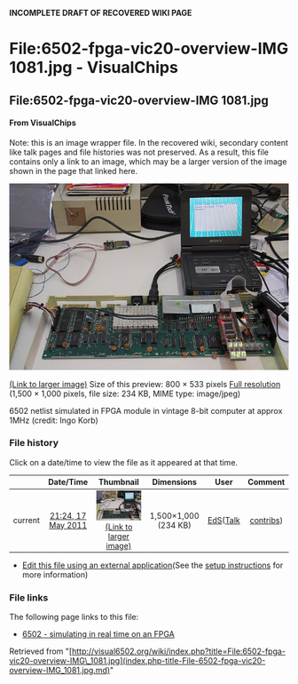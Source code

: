 **INCOMPLETE DRAFT OF RECOVERED WIKI PAGE**

# File:6502-fpga-vic20-overview-IMG 1081.jpg - VisualChips

## File:6502-fpga-vic20-overview-IMG 1081.jpg

#### From VisualChips


Note: this is an image wrapper file. In the recovered wiki,
secondary content like talk pages and file histories was
not preserved. As a result, this file contains only a link
to an image, which may be a larger version of the image shown
in the page that linked here.

![File:6502-fpga-vic20-overview-IMG 1081.jpg](images/thumb/c/c3/6502-fpga-vic20-overview-IMG_1081.jpg/800px-6502-fpga-vic20-overview-IMG_1081.jpg)

[(Link to larger image)](images/c/c3/6502-fpga-vic20-overview-IMG_1081.jpg)
Size of this preview: 800 × 533 pixels
[Full resolution](images/c/c3/6502-fpga-vic20-overview-IMG_1081.jpg)‎ (1,500 × 1,000 pixels, file size: 234 KB, MIME type: image/jpeg)

6502 netlist simulated in FPGA module in vintage 8-bit computer at approx 1MHz (credit: Ingo Korb)

### File history

Click on a date/time to view the file as it appeared at that time.

| | Date/Time | Thumbnail | Dimensions | User | Comment |
|:---:|:---:|:---:|:---:|:---:|:---:|
| current | [21:24, 17 May 2011](images/c/c3/6502-fpga-vic20-overview-IMG_1081.jpg) | ![Thumbnail for version as of 21:24, 17 May 2011](images/thumb/c/c3/6502-fpga-vic20-overview-IMG_1081.jpg/120px-6502-fpga-vic20-overview-IMG_1081.jpg) [(Link to larger image)](images/c/c3/6502-fpga-vic20-overview-IMG_1081.jpg) | 1,500×1,000 (234 KB) | [EdS](index.php-title-User-EdS.md)([Talk](index.php-title-User_talk-EdS.md) | [contribs](./index.php%3Ftitle=Special:Contributions/EdS.md)) | (6502 netlist simulated in FPGA module in vintage 8-bit computer at approx 1MHz (credit: Ingo Korb)) |

- [Edit this file using an external application](index.php-title-File-6502-fpga-vic20-overview-IMG_1081.jpg.md)(See the [setup instructions](http://www.mediawiki.org/wiki/Manual:External_editors) for more information)

### File links

The following page links to this file:

- [6502 - simulating in real time on an FPGA](index.php-title-6502_-_simulating_in_real_time_on_an_FPGA.md)

Retrieved from "[http://visual6502.org/wiki/index.php?title=File:6502-fpga-vic20-overview-IMG\_1081.jpg](index.php-title-File-6502-fpga-vic20-overview-IMG_1081.jpg.md)"

